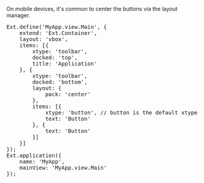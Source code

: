 On mobile devices, it's common to center the buttons via the layout manager.

<pre class="runnable iphone modern">Ext.define('MyApp.view.Main', {
    extend: 'Ext.Container',
    layout: 'vbox',
    items: [{
        xtype: 'toolbar',
        docked: 'top',
        title: 'Application'
    }, {
        xtype: 'toolbar',
        docked: 'bottom',
        layout: {
            pack: 'center'
        },
        items: [{
            xtype: 'button', // button is the default xtype
            text: 'Button'
        }, {
            text: 'Button'
        }]
    }]
});
Ext.application({
    name: 'MyApp',
    mainView: 'MyApp.view.Main'
});
</pre>
